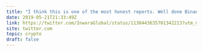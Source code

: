 ```yaml
---
title: "I think this is one of the most honest reports. Well done Binance and Kudos to CZ!"
date: 2019-05-21T21:33:49Z
link: https://twitter.com/InwaraGlobal/status/1130443635701342213?utm_medium=RSS&utm_source=hune
site: twitter.com
topic: crypto
draft: false
---
```

